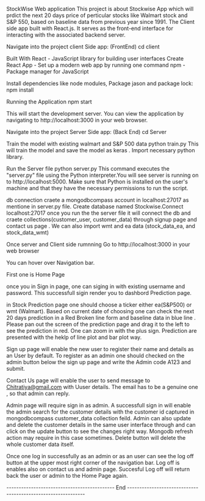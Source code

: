 StockWise Web application
This project is about Stockwise App which will prdict the next 20 days price of perticular stocks like Walmart stock and S&P 550, based on baseline data from previous year since 1991. The Client side app built with React.js. It serves as the front-end interface for interacting with the associated backend server.

Navigate into the project client Side app: (FrontEnd)
cd client

Built With
React - JavaScript library for building user interfaces Create React App - Set up a modern web app by running one command npm - Package manager for JavaScript

Install dependencies like node modules, Package jason and package lock:
npm install

Running the Application
npm start

This will start the development server. You can view the application by navigating to http://localhost:3000 in your web browser.

Navigate into the project Server Side app: (Back End)
cd Server

Train the model with existing walmart and S&P 500 data
python train.py This will train the model and save the model as keras . Import necessary python library.

Run the Server file
python server.py This command executes the "server.py" file using the Python interpreter.You will see server is running on to http://localhost:5000. Make sure that Python is installed on the user's machine and that they have the necessary permissions to run the script.

db connection
craete a mongodbcompass account in localhost:27017 as mentione in server.py file. Create database named Stockwise.Connect localhost:27017 once you run the the server file it will connect the db and craete collections(customer_user, customer_data) through signup page and contact us page . We can also import wmt and ea data (stock_data_ea, and stock_data_wmt)

Once server and Client side rumnning
Go to http://localhost:3000 in your web browser

You can hover over Navigation bar.

First one is Home Page

once you in Sign in page, one can siging in with existing username and password. This successfull sigin render you to dashbord Prediction page.

in Stock Prediction page one should choose a ticker either ea(S&P500) or wmt (Walmart). Based on current date of choosing one can check the next 20 days prediction in a Red Broken line form and baseline data in blue line . Please pan out the screen of the prediction page and drag it to the left to see the prediction in red. One can zoom in with the plus sign. Prediction are presented with the heklp of line plot and bar plot way.

Sign up page will enable the new user to register their name and details as an User by default. To register as an admin one should checked on the admin button below the sign up page and write the Admin code A123 and submit.

Contact Us page will enable the user to send message to Chitratiya@gmail.com with Uuser details. The email has to be a genuine one , so that admin can reply.

Admin page will require sign in as admin. A successfull sign in will enable the admin search for the customer details with the customer id captured in mongodbcompass customer_data collection feild. Admin can also update and delete the customer details in the same user interface through and can click on the update button to see the changes right way. Mongodb refresh action may require in this case sometimes. Delete button will delete the whole customer data itself.

Once one log in successfully as an admin or as an user can see the log off button at the upper most right corner of the navigation bar. Log off is enables also on contact us and admin page. Succesful Log off will return back the user or admin to the Home Page again.

-------------------------------------------- End -------------------------------------------------------------
